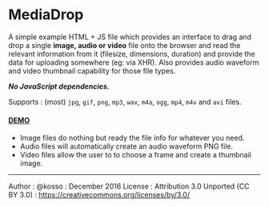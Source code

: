 # MediaDrop
A simple example HTML + JS file which provides an interface to drag and drop a single **image, audio or video** file onto the browser and read the relevant information from it (filesize, dimensions, duration) and provide the data for uploading somewhere (eg: via XHR). Also provides audio waveform and video thumbnail capability for those file types. 

***No JavaScript dependencies.***

Supports : (most) `jpg`, `gif`, `png`, `mp3`, `wav`, `m4a`, `ogg`, `mp4`, `m4v` and `avi` files.

#### [DEMO](https://kosso.github.io/demos/media_drop/media_drop.html)

- Image files do nothing but ready the file info for whatever you need.
- Audio files will automatically create an audio waveform PNG file. 
- Video files allow the user to to choose a frame and create a thumbnail image. 




------

Author : @kosso : December 2016
License : Attribution 3.0 Unported (CC BY 3.0) : https://creativecommons.org/licenses/by/3.0/ 